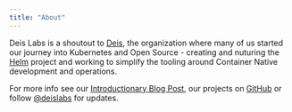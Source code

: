 ```yaml
---
title: "About"
---
```


Deis Labs is a shoutout to [Deis](https://github.com/deis), the organization where many of us started our
journey into Kubernetes and Open Source - creating and nuturing the [Helm](https://helm.sh/) project
and working to simplify the tooling around Container Native development and
operations.


For more info see our [Introductionary Blog Post](/posts/hello-world/), our projects on [GitHub](https://github.com/deislabs/) or
follow [@deislabs](https://twitter.com/deislabs) for updates.
